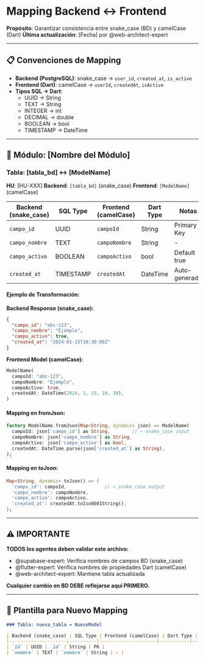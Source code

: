 # Mapping Backend ↔ Frontend

**Propósito**: Garantizar consistencia entre snake_case (BD) y camelCase (Dart)
**Última actualización**: [Fecha] por @web-architect-expert

---

## 📋 Convenciones de Mapping

- **Backend (PostgreSQL)**: snake_case → `user_id`, `created_at`, `is_active`
- **Frontend (Dart)**: camelCase → `userId`, `createdAt`, `isActive`
- **Tipos SQL → Dart**:
  - UUID → String
  - TEXT → String
  - INTEGER → int
  - DECIMAL → double
  - BOOLEAN → bool
  - TIMESTAMP → DateTime

---

## 🔐 Módulo: [Nombre del Módulo]

### Tabla: [tabla_bd] ↔ [ModelName]

**HU**: [HU-XXX]
**Backend**: `[tabla_bd]` (snake_case)
**Frontend**: `[ModelName]` (camelCase)

| Backend (snake_case) | SQL Type | Frontend (camelCase) | Dart Type | Notas |
|---------------------|----------|---------------------|-----------|-------|
| `campo_id` | UUID | `campoId` | String | Primary Key |
| `campo_nombre` | TEXT | `campoNombre` | String | - |
| `campo_activo` | BOOLEAN | `campoActivo` | bool | Default true |
| `created_at` | TIMESTAMP | `createdAt` | DateTime | Auto-generado |

#### Ejemplo de Transformación:

**Backend Response (snake_case):**
```json
{
  "campo_id": "abc-123",
  "campo_nombre": "Ejemplo",
  "campo_activo": true,
  "created_at": "2024-01-15T10:30:00Z"
}
```

**Frontend Model (camelCase):**
```dart
ModelName(
  campoId: "abc-123",
  campoNombre: "Ejemplo",
  campoActivo: true,
  createdAt: DateTime(2024, 1, 15, 10, 30),
)
```

#### Mapping en fromJson:
```dart
factory ModelName.fromJson(Map<String, dynamic> json) => ModelName(
  campoId: json['campo_id'] as String,        // ← snake_case input
  campoNombre: json['campo_nombre'] as String,
  campoActivo: json['campo_activo'] as bool,
  createdAt: DateTime.parse(json['created_at'] as String),
);
```

#### Mapping en toJson:
```dart
Map<String, dynamic> toJson() => {
  'campo_id': campoId,              // ← snake_case output
  'campo_nombre': campoNombre,
  'campo_activo': campoActivo,
  'created_at': createdAt.toIso8601String(),
};
```

---

## ⚠️ IMPORTANTE

**TODOS los agentes deben validar este archivo:**
- @supabase-expert: Verifica nombres de campos BD (snake_case)
- @flutter-expert: Verifica nombres de propiedades Dart (camelCase)
- @web-architect-expert: Mantiene tabla actualizada

**Cualquier cambio en BD DEBE reflejarse aquí PRIMERO.**

---

## 📝 Plantilla para Nuevo Mapping

```markdown
### Tabla: nueva_tabla ↔ NuevoModel

| Backend (snake_case) | SQL Type | Frontend (camelCase) | Dart Type | Notas |
|---------------------|----------|---------------------|-----------|-------|
| `id` | UUID | `id` | String | PK |
| `nombre` | TEXT | `nombre` | String | - |
```
